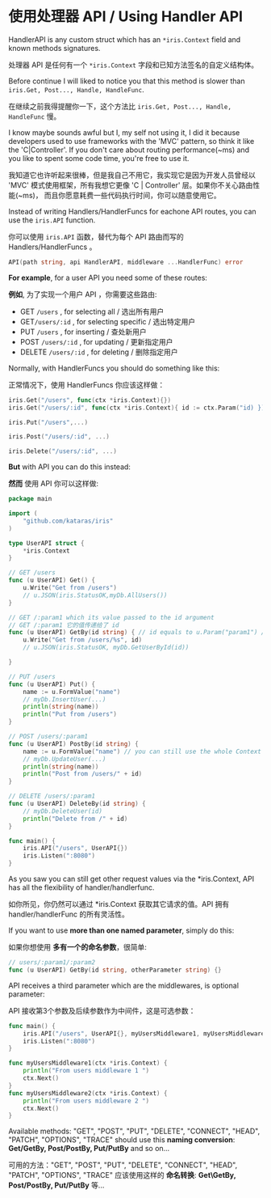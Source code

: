 # 使用处理器 API / Using Handler API

HandlerAPI is any custom struct which has an `*iris.Context` field and known methods signatures.

处理器 API 是任何有一个 `*iris.Context` 字段和已知方法签名的自定义结构体。



Before continue I will liked to notice you that this method is slower than `iris.Get, Post..., Handle, HandleFunc`.

在继续之前我得提醒你一下，这个方法比 `iris.Get, Post..., Handle, HandleFunc` 慢。


I know maybe sounds awful but I, my self not using it, I did it because developers used to use frameworks with the 'MVC' pattern, so think it like the 'C\|Controller'. If you don't care about routing performance\(~ms\) and you like to spent some code time, you're free to use it.

我知道它也许听起来很棒，但是我自己不用它，我实现它是因为开发人员曾经以 'MVC' 模式使用框架，所有我想它更像 'C | Controller' 层。如果你不关心路由性能\(~ms\)， 而且你愿意耗费一些代码执行时间，你可以随意使用它。


Instead of writing Handlers\/HandlerFuncs for eachone API routes, you can use the `iris.API` function.

你可以使用 `iris.API` 函数，替代为每个 API 路由而写的 Handlers\/HandlerFuncs 。

```go
API(path string, api HandlerAPI, middleware ...HandlerFunc) error
```

**For example**, for a user API you need some of these routes:

**例如**, 为了实现一个用户 API ，你需要这些路由:

* GET `/users` , for selecting all / 选出所有用户
* GET`/users/:id` , for selecting specific / 选出特定用户
* PUT `/users` , for inserting / 查处新用户
* POST `/users/:id` , for updating / 更新指定用户
* DELETE `/users/:id` , for deleting / 删除指定用户



Normally, with HandlerFuncs you should do something like this:

正常情况下，使用 HandlerFuncs  你应该这样做：

```go
iris.Get("/users", func(ctx *iris.Context){})
iris.Get("/users/:id", func(ctx *iris.Context){ id := ctx.Param("id) })

iris.Put("/users",...)

iris.Post("/users/:id", ...)

iris.Delete("/users/:id", ...)
```

**But** with API you can do this instead:

**然而** 使用 API 你可以这样做:

```go
package main

import (
    "github.com/kataras/iris"
)

type UserAPI struct {
    *iris.Context
}

// GET /users
func (u UserAPI) Get() {
    u.Write("Get from /users")
    // u.JSON(iris.StatusOK,myDb.AllUsers())
}

// GET /:param1 which its value passed to the id argument
// GET /:param1 它的值传递给了 id
func (u UserAPI) GetBy(id string) { // id equals to u.Param("param1") / id 等于 u.Param("param1")
    u.Write("Get from /users/%s", id)
    // u.JSON(iris.StatusOK, myDb.GetUserById(id))

}

// PUT /users
func (u UserAPI) Put() {
    name := u.FormValue("name")
    // myDb.InsertUser(...)
    println(string(name))
    println("Put from /users")
}

// POST /users/:param1
func (u UserAPI) PostBy(id string) {
    name := u.FormValue("name") // you can still use the whole Context's features! / 你仍旧可以使用 Context 的所有特性!
    // myDb.UpdateUser(...)
    println(string(name))
    println("Post from /users/" + id)
}

// DELETE /users/:param1
func (u UserAPI) DeleteBy(id string) {
    // myDb.DeleteUser(id)
    println("Delete from /" + id)
}

func main() {
    iris.API("/users", UserAPI{})
    iris.Listen(":8080")
}

```

As you saw you can still get other request values via the \*iris.Context, API has all the  flexibility of handler\/handlerfunc.

如你所见，你仍然可以通过 \*iris.Context 获取其它请求的值。API 拥有 handler/handlerFunc 的所有灵活性。

If you want to use **more than one named parameter**, simply do this:

如果你想使用 **多有一个的命名参数**，很简单:


```go
// users/:param1/:param2
func (u UserAPI) GetBy(id string, otherParameter string) {}
```

API receives a third parameter which are the middlewares, is optional parameter:

API 接收第3个参数及后续参数作为中间件，这是可选参数：

```go
func main() {
    iris.API("/users", UserAPI{}, myUsersMiddleware1, myUsersMiddleware2)
    iris.Listen(":8080")
}

func myUsersMiddleware1(ctx *iris.Context) {
    println("From users middleware 1 ")
    ctx.Next()
}
func myUsersMiddleware2(ctx *iris.Context) {
    println("From users middleware 2 ")
    ctx.Next()
}

```

Available methods: "GET", "POST", "PUT", "DELETE", "CONNECT", "HEAD", "PATCH", "OPTIONS", "TRACE" should use this **naming conversion**:  **Get\/GetBy, Post\/PostBy, Put\/PutBy** and so on...

可用的方法："GET", "POST", "PUT", "DELETE", "CONNECT", "HEAD", "PATCH", "OPTIONS", "TRACE" 应该使用这样的 **命名转换**: **Get\GetBy, Post/PostBy, Put/PutBy** 等...